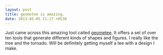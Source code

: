 ```yaml
---
layout: post
title: geometee is amazing.
date: 2013-05-05 21:17 +0530
---
```


Just came across this amazing tool called [geometee](http://geometee.com/). It offers a set of over ten tools that generate different kinds of shapes and figures. I really like the tree and the tornado. Will be definitely getting myself a tee with a design I make.
